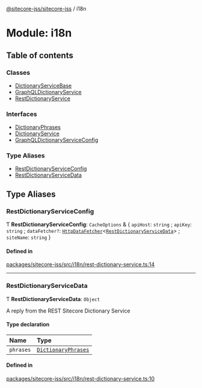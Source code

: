 [@sitecore-jss/sitecore-jss](../README.md) / i18n

# Module: i18n

## Table of contents

### Classes

- [DictionaryServiceBase](../classes/i18n.DictionaryServiceBase.md)
- [GraphQLDictionaryService](../classes/i18n.GraphQLDictionaryService.md)
- [RestDictionaryService](../classes/i18n.RestDictionaryService.md)

### Interfaces

- [DictionaryPhrases](../interfaces/i18n.DictionaryPhrases.md)
- [DictionaryService](../interfaces/i18n.DictionaryService.md)
- [GraphQLDictionaryServiceConfig](../interfaces/i18n.GraphQLDictionaryServiceConfig.md)

### Type Aliases

- [RestDictionaryServiceConfig](i18n.md#restdictionaryserviceconfig)
- [RestDictionaryServiceData](i18n.md#restdictionaryservicedata)

## Type Aliases

### RestDictionaryServiceConfig

Ƭ **RestDictionaryServiceConfig**: `CacheOptions` & \{ `apiHost`: `string` ; `apiKey`: `string` ; `dataFetcher?`: [`HttpDataFetcher`](index.md#httpdatafetcher)\<[`RestDictionaryServiceData`](i18n.md#restdictionaryservicedata)\> ; `siteName`: `string`  }

#### Defined in

[packages/sitecore-jss/src/i18n/rest-dictionary-service.ts:14](https://github.com/Sitecore/jss/blob/26e181f1e/packages/sitecore-jss/src/i18n/rest-dictionary-service.ts#L14)

___

### RestDictionaryServiceData

Ƭ **RestDictionaryServiceData**: `Object`

A reply from the REST Sitecore Dictionary Service

#### Type declaration

| Name | Type |
| :------ | :------ |
| `phrases` | [`DictionaryPhrases`](../interfaces/i18n.DictionaryPhrases.md) |

#### Defined in

[packages/sitecore-jss/src/i18n/rest-dictionary-service.ts:10](https://github.com/Sitecore/jss/blob/26e181f1e/packages/sitecore-jss/src/i18n/rest-dictionary-service.ts#L10)
